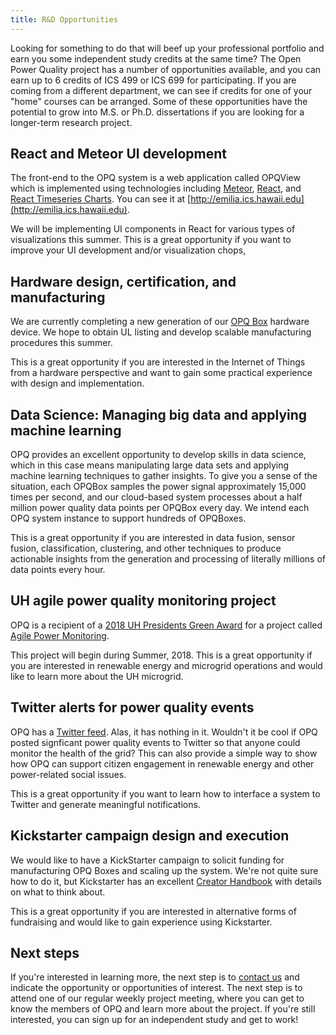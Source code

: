 ```yaml
---
title: R&D Opportunities
---
```


Looking for something to do that will beef up your professional portfolio and earn you some independent study credits at the same time? The Open Power Quality project has a number of opportunities available, and you can earn up to 6 credits of ICS 499 or ICS 699 for participating. If you are coming from a different department, we can see if credits for one of your "home" courses can be arranged. Some of these opportunities have the potential to grow into M.S. or Ph.D. dissertations if you are looking for a longer-term research project. 

## React and Meteor UI development

The front-end to the OPQ system is a web application called OPQView which is implemented using technologies including [Meteor](http://meteor.com), [React](https://reactjs.org/), and [React Timeseries Charts](https://software.es.net/react-timeseries-charts/#/). You can see it at [http://emilia.ics.hawaii.edu](http://emilia.ics.hawaii.edu). 

We will be implementing UI components in React for various types of visualizations this summer. This is a great opportunity if you want to improve your UI development and/or visualization chops, 

## Hardware design, certification, and manufacturing 

We are currently completing a new generation of our [OPQ Box](https://open-power-quality.gitbook.io/open-power-quality-manual/opq-box/design) hardware device. We hope to obtain UL listing and develop scalable manufacturing procedures this summer. 

This is a great opportunity if you are interested in the Internet of Things from a hardware perspective and want to gain some practical experience with design and implementation.  

## Data Science: Managing big data and applying machine learning

OPQ provides an excellent opportunity to develop skills in data science, which in this case means manipulating large data sets and applying machine learning techniques to gather insights.  To give you a sense of the situation, each OPQBox samples the power signal approximately 15,000 times per second, and our cloud-based system processes about a half million power quality data points per OPQBox every day. We intend each OPQ system instance to support hundreds of OPQBoxes.  

This is a great opportunity if you are interested in data fusion, sensor fusion, classification, clustering, and other techniques to produce actionable insights from the generation and processing of literally millions of data points every hour.

## UH agile power quality monitoring project

OPQ is a recipient of a [2018 UH Presidents Green Award](http://www.hawaii.edu/news/2018/02/12/2018-presidents-green-awards/) for a project called [Agile Power Monitoring](http://openpowerquality.org/projects/agile-power-monitoring.html).  

This project will begin during Summer, 2018.  This is a great opportunity if you are interested in renewable energy and microgrid operations and would like to learn more about the UH microgrid. 


## Twitter alerts for power quality events

OPQ has a [Twitter feed](https://twitter.com/opquality). Alas, it has nothing in it. Wouldn't it be cool if OPQ posted signficant power quality events to Twitter so that anyone could monitor the health of the grid? This can also provide a simple way to show how OPQ can support citizen engagement in renewable energy and other power-related social issues. 

This is a great opportunity if you want to learn how to interface a system to Twitter and generate meaningful notifications. 

## Kickstarter campaign design and execution

We would like to have a KickStarter campaign to solicit funding for manufacturing OPQ Boxes and scaling up the system. We're not quite sure how to do it, but Kickstarter has an excellent [Creator Handbook](https://www.kickstarter.com/help/handbook/) with details on what to think about. 

This is a great opportunity if you are interested in alternative forms of fundraising and would like to gain experience using Kickstarter. 


## Next steps

If you're interested in learning more, the next step is to [contact us](contact.md) and indicate the opportunity or opportunities of interest. The next step is to attend one of our regular weekly project meeting, where you can get to know the members of OPQ and learn more about the project.   If you're still interested, you can sign up for an independent study and get to work!
